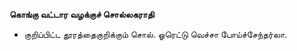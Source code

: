 **கொங்கு வட்டார வழக்குச் சொல்லகராதி**
- குறிப்பிட்ட தூரத்தைகுறிக்கும் சொல். ஓரெட்டு வெச்சா போய்ச்சேந்தர்லா.

